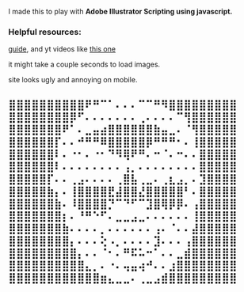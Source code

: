 I made this to play with **Adobe Illustrator Scripting using javascript.**

### Helpful resources:

[guide](https://ai-scripting.docsforadobe.dev/), and yt videos like [this one](https://www.youtube.com/watch?v=EGdgrP7azUQ)

it might take a couple seconds to load images.

site looks ugly and annoying on mobile.  

## ⣿⣿⣿⣿⣿⣿⣿⣿⣿⣿⠟⠛⠉⠁⠄⠄⠄⠉⠉⠛⠻⣿⣿⣿⣿⣿⣿⣿⣿⣿ ⣿⣿⣿⣿⣿⣿⣿⣿⡿⠋⠄⠄⠄⠄⠄⠄⠄⢀⠄⠄⠄⠄⠉⢻⣿⣿⣿⣿⣿⣿ ⣿⣿⣿⣿⣿⣿⣿⠟⠁⠄⣀⣤⣴⣿⣿⣿⣿⣿⣿⣷⣤⣀⠄⠈⢻⣿⣿⣿⣿⣿ ⣿⣿⣿⣿⣿⣿⡏⠄⠄⠚⠛⠛⠿⣿⣿⣿⣿⣿⡿⠛⠛⠛⠂⠄⢸⣿⣿⣿⣿⣿ ⣿⣿⣿⣿⣿⣿⠇⠄⠐⠂⠄⠐⠂⠙⠻⢿⠟⠛⠄⠒⠈⠄⠒⠄⠄⣿⣿⣿⣿⣿ ⣿⣿⣿⣿⣿⣿⠇⠄⠄⠄⠄⠄⠄⠄⠄⢠⡀⠄⠄⠄⠄⠄⠄⠄⠄⣿⣿⣿⣿⣿ ⣿⣿⣿⣿⣿⡏⠄⠄⢀⣠⠄⠄⠄⠄⢀⣿⣧⢀⣀⠄⢀⣆⣠⡀⠄⣹⣿⣿⣿⣿ ⣿⣿⣿⣿⣿⣷⡄⠄⢸⣿⣿⣿⣿⣟⣼⣿⣿⣜⣿⣿⣿⣿⣿⠃⠄⣿⣿⣿⣿⣿ ⣿⣿⣿⣿⣿⣿⣷⠄⠸⣿⣿⣿⣿⡙⠉⠙⠋⠉⣹⣿⢿⡿⡿⠄⢠⣿⣿⣿⣿⣿ ⣿⣿⣿⣿⣿⣿⣿⡆⠄⠘⠛⠑⠋⠄⣀⣀⣠⣀⠄⠄⠄⠄⠄⠄⢸⣿⣿⣿⣿⣿ ⣿⣿⣿⣿⣿⣿⣿⣷⠄⠄⠄⠄⡀⠄⠄⠄⠄⠄⠄⢠⠄⠈⠄⠄⣼⣿⣿⣿⣿⣿ ⣿⣿⣿⣿⣿⣿⣿⣿⡄⠄⠄⠄⢕⠠⡀⠄⠄⠄⠄⣹⠄⠄⠄⢠⣿⣿⣿⣿⣿⣿ ⣿⣿⣿⣿⣿⣿⣿⣿⣿⡄⠄⠄⠈⠂⠄⠛⠯⠥⠒⠁⠄⠄⣀⣾⣿⣿⣿⣿⣿⣿ ⣿⣿⣿⣿⣿⣿⣿⣿⣿⣿⣄⡀⠄⠐⠄⢤⣤⢴⠚⠄⠄⣰⣿⣿⣿⣿⣿⣿⣿⣿ ⣿⣿⣿⣿⣿⣿⣿⣿⣿⣿⣿⣿⣶⣄⣀⣀⠄⢀⣀⣠⣾⣿⣿⣿⣿⣿⣿⣿⣿⣿
